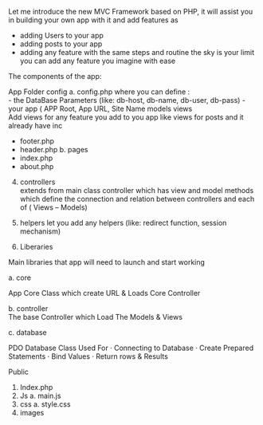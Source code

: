 Let me introduce the new MVC Framework based on PHP, it will assist you in building your own app with it and add features as
- adding Users to your app
- adding posts to your app
- adding any feature with the same steps and routine the sky is your limit you can add any feature you imagine with ease

The components of the app:

App Folder
	config
		a. config.php  where you can define  : 	
		 	- the DataBase Parameters (like: db-host, db-name, db-user, db-pass)
		  	- your app ( APP Root, App URL, Site Name
models
views    
Add views for any feature you add to you app like views for posts  and it already have
inc 
-	footer.php
- header.php
     b.	pages
- index.php
-	about.php
4.	controllers  
extends from main class controller which has view and model methods which define the connection and relation between controllers and each of  ( Views – Models)
5.	helpers
		 let you add any helpers (like: redirect function, session mechanism)

6.	Liberaries

Main libraries that app will need to launch and start working
	
a.	core

App Core Class which create URL & Loads Core Controller

b.	controller  
		The base Controller which Load The Models & Views

c.	database

 PDO Database Class Used For 
·	Connecting to Database
·	 Create Prepared Statements
·	Bind Values
·	Return rows & Results

Public
1.	Index.php
2.	Js
a.	main.js
3.	css
a.	style.css
4.	images
